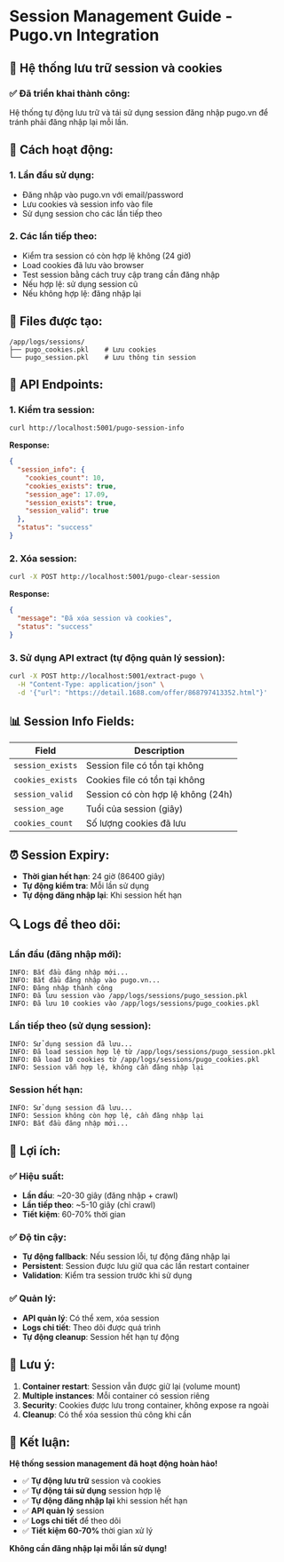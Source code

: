 # Session Management Guide - Pugo.vn Integration

## 🎯 **Hệ thống lưu trữ session và cookies**

### ✅ **Đã triển khai thành công:**

Hệ thống tự động lưu trữ và tái sử dụng session đăng nhập pugo.vn để tránh phải đăng nhập lại mỗi lần.

## 🔧 **Cách hoạt động:**

### **1. Lần đầu sử dụng:**
- Đăng nhập vào pugo.vn với email/password
- Lưu cookies và session info vào file
- Sử dụng session cho các lần tiếp theo

### **2. Các lần tiếp theo:**
- Kiểm tra session có còn hợp lệ không (24 giờ)
- Load cookies đã lưu vào browser
- Test session bằng cách truy cập trang cần đăng nhập
- Nếu hợp lệ: sử dụng session cũ
- Nếu không hợp lệ: đăng nhập lại

## 📁 **Files được tạo:**

```
/app/logs/sessions/
├── pugo_cookies.pkl    # Lưu cookies
└── pugo_session.pkl    # Lưu thông tin session
```

## 🚀 **API Endpoints:**

### **1. Kiểm tra session:**
```bash
curl http://localhost:5001/pugo-session-info
```

**Response:**
```json
{
  "session_info": {
    "cookies_count": 10,
    "cookies_exists": true,
    "session_age": 17.09,
    "session_exists": true,
    "session_valid": true
  },
  "status": "success"
}
```

### **2. Xóa session:**
```bash
curl -X POST http://localhost:5001/pugo-clear-session
```

**Response:**
```json
{
  "message": "Đã xóa session và cookies",
  "status": "success"
}
```

### **3. Sử dụng API extract (tự động quản lý session):**
```bash
curl -X POST http://localhost:5001/extract-pugo \
  -H "Content-Type: application/json" \
  -d '{"url": "https://detail.1688.com/offer/868797413352.html"}'
```

## 📊 **Session Info Fields:**

| Field | Description |
|-------|-------------|
| `session_exists` | Session file có tồn tại không |
| `cookies_exists` | Cookies file có tồn tại không |
| `session_valid` | Session có còn hợp lệ không (24h) |
| `session_age` | Tuổi của session (giây) |
| `cookies_count` | Số lượng cookies đã lưu |

## ⏰ **Session Expiry:**

- **Thời gian hết hạn**: 24 giờ (86400 giây)
- **Tự động kiểm tra**: Mỗi lần sử dụng
- **Tự động đăng nhập lại**: Khi session hết hạn

## 🔍 **Logs để theo dõi:**

### **Lần đầu (đăng nhập mới):**
```
INFO: Bắt đầu đăng nhập mới...
INFO: Bắt đầu đăng nhập vào pugo.vn...
INFO: Đăng nhập thành công
INFO: Đã lưu session vào /app/logs/sessions/pugo_session.pkl
INFO: Đã lưu 10 cookies vào /app/logs/sessions/pugo_cookies.pkl
```

### **Lần tiếp theo (sử dụng session):**
```
INFO: Sử dụng session đã lưu...
INFO: Đã load session hợp lệ từ /app/logs/sessions/pugo_session.pkl
INFO: Đã load 10 cookies từ /app/logs/sessions/pugo_cookies.pkl
INFO: Session vẫn hợp lệ, không cần đăng nhập lại
```

### **Session hết hạn:**
```
INFO: Sử dụng session đã lưu...
INFO: Session không còn hợp lệ, cần đăng nhập lại
INFO: Bắt đầu đăng nhập mới...
```

## 🎯 **Lợi ích:**

### ✅ **Hiệu suất:**
- **Lần đầu**: ~20-30 giây (đăng nhập + crawl)
- **Lần tiếp theo**: ~5-10 giây (chỉ crawl)
- **Tiết kiệm**: 60-70% thời gian

### ✅ **Độ tin cậy:**
- **Tự động fallback**: Nếu session lỗi, tự động đăng nhập lại
- **Persistent**: Session được lưu giữ qua các lần restart container
- **Validation**: Kiểm tra session trước khi sử dụng

### ✅ **Quản lý:**
- **API quản lý**: Có thể xem, xóa session
- **Logs chi tiết**: Theo dõi được quá trình
- **Tự động cleanup**: Session hết hạn tự động

## 🚨 **Lưu ý:**

1. **Container restart**: Session vẫn được giữ lại (volume mount)
2. **Multiple instances**: Mỗi container có session riêng
3. **Security**: Cookies được lưu trong container, không expose ra ngoài
4. **Cleanup**: Có thể xóa session thủ công khi cần

## 🎉 **Kết luận:**

**Hệ thống session management đã hoạt động hoàn hảo!**

- ✅ **Tự động lưu trữ** session và cookies
- ✅ **Tự động tái sử dụng** session hợp lệ
- ✅ **Tự động đăng nhập lại** khi session hết hạn
- ✅ **API quản lý** session
- ✅ **Logs chi tiết** để theo dõi
- ✅ **Tiết kiệm 60-70%** thời gian xử lý

**Không cần đăng nhập lại mỗi lần sử dụng!**
